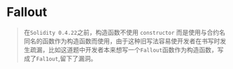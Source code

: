 # Fallout

> 在`Solidity 0.4.22`之前，构造函数不使用 `constructor` 而是使用与合约名同名的函数作为构造函数而使用，由于这种旧写法容易使开发者在书写时发生疏漏，比如这道题中开发者本来想写一个`Fallout`函数作为构造函数，写成了`Fal1out`,留下了漏洞。